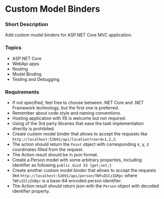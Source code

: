 # Custom Model Binders 

### Short Description

Add custom model binders for ASP.NET Core MVC application.

### Topics
- ASP.NET Core
- WebApi apps
- Routing
- Model Binding
- Testing and Debugging

### Requirements
- If not specified, feel free to choose between .NET Core and .NET Framework technology, but the first one is preferred.
- Remember about code style and naming conventions.
- Hosting application with IIS is welcome but not required.
- Using of the 3rd party libraries that ease the task implementation directly is prohibited.
- Create custom model binder that allows to accept the requests like `http://localhost:52691/api/location?coord=1,2,3`.
- The action should return the `Point` object with corresponding x, y, z coordinates filled from the request.
- The Action result should be in json format.
- Create a Person model with some arbitrary properties, including identifier as following `public Guid Id {get;set;}`
- Create another custom model binder that allows to accept the requests like `http://localhost:52691/api/person/TWFuIGlzIGRpc` where `TWFuIGlzIGRpc` is a base-64 encoded person identifier.
- The Action result should return json with the `Person` object with decoded identifier property.